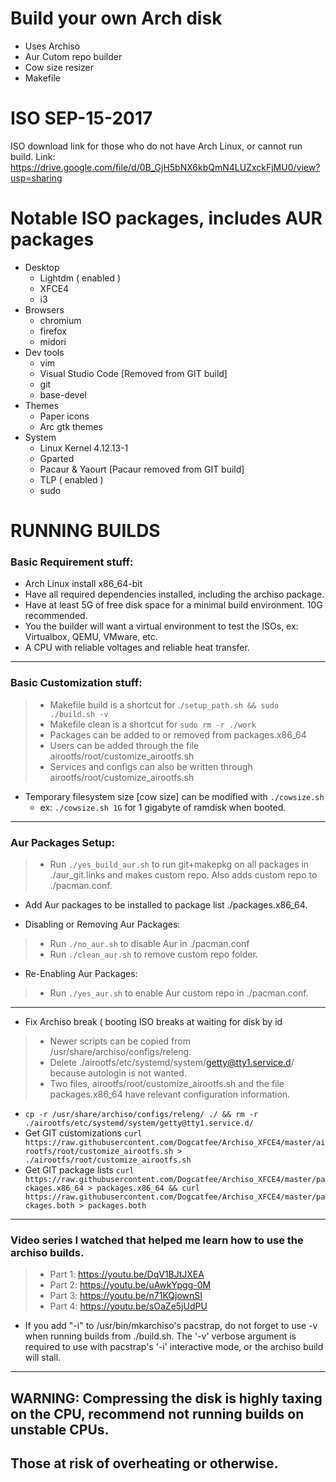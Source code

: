# Build your own Arch disk
 - Uses Archiso
 - Aur Cutom repo builder
 - Cow size resizer
 - Makefile


ISO SEP-15-2017
=============================================================================
ISO download link for those who do not have Arch Linux, or cannot run build.
Link: https://drive.google.com/file/d/0B_GjH5bNX6kbQmN4LUZxckFjMU0/view?usp=sharing

Notable ISO packages, includes AUR packages
=============================================================================

   * Desktop
     - Lightdm ( enabled )
     - XFCE4
     - i3
   * Browsers
     - chromium
     - firefox
     - midori
   * Dev tools
     - vim
     - Visual Studio Code [Removed from GIT build]
     - git
     - base-devel
   * Themes
     - Paper icons
     - Arc gtk themes
   * System
     - Linux Kernel 4.12.13-1
     - Gparted
     - Pacaur & Yaourt [Pacaur removed from GIT build]
     - TLP ( enabled )
     - sudo

RUNNING BUILDS
=============================================================================

### Basic Requirement stuff:
  - Arch Linux install x86_64-bit
  - Have all required dependencies installed, including the archiso package.
  - Have at least 5G of free disk space for a minimal build environment. 10G
  recommended.
  - You the builder will want a virtual environment to test the ISOs,
  ex: Virtualbox, QEMU, VMware, etc.
  - A CPU with reliable voltages and reliable heat transfer.
-----------------------------------------------------------------------------
### Basic Customization stuff:
  >- Makefile build is a shortcut for .`/setup_path.sh && sudo ./build.sh -v`
  >- Makefile clean is a shortcut for `sudo rm -r ./work`
  >- Packages can be added to or removed from packages.x86_64
  >- Users can be added through the file airootfs/root/customize_airootfs.sh
  >- Services and configs can also be written through
    airootfs/root/customize_airootfs.sh
  - Temporary filesystem size [cow size] can be modified with `./cowsize.sh`
    - ex: `./cowsize.sh 1G` for 1 gigabyte of ramdisk when booted.
-----------------------------------------------------------------------------
### Aur Packages Setup:
  >- Run `./yes_build_aur.sh` to run git+makepkg on all packages in ./aur_git.links and makes custom repo. Also adds custom repo to ./pacman.conf.
  - Add Aur packages to be installed to package list ./packages.x86_64.
 * Disabling or Removing Aur Packages:
  >- Run `./no_aur.sh` to disable Aur in ./pacman.conf
  >- Run `./clean_aur.sh` to remove custom repo folder.
 * Re-Enabling Aur Packages:
  >- Run `./yes_aur.sh` to enable Aur custom repo in ./pacman.conf.
-----------------------------------------------------------------------------
  * Fix Archiso break ( booting ISO breaks at waiting for disk by id  
  >- Newer scripts can be copied from /usr/share/archiso/configs/releng.
  >- Delete ./airootfs/etc/systemd/system/getty@tty1.service.d/
   because autologin is not wanted.
  >- Two files, airootfs/root/customize_airootfs.sh and the file packages.x86_64 have relevant
  configuration information.
  - `cp -r /usr/share/archiso/configs/releng/ ./ && rm -r ./airootfs/etc/systemd/system/getty@tty1.service.d/`
  - Get GIT customizations `curl https://raw.githubusercontent.com/Dogcatfee/Archiso_XFCE4/master/airootfs/root/customize_airootfs.sh > ./airootfs/root/customize_airootfs.sh`
  - Get GIT package lists `curl https://raw.githubusercontent.com/Dogcatfee/Archiso_XFCE4/master/packages.x86_64 > packages.x86_64 && curl https://raw.githubusercontent.com/Dogcatfee/Archiso_XFCE4/master/packages.both > packages.both`
-----------------------------------------------------------------------------
### Video series I watched that helped me learn how to use the archiso builds.
  >- Part 1: https://youtu.be/DqV1BJtJXEA
  >- Part 2: https://youtu.be/uAwkYpgg-0M
  >- Part 3: https://youtu.be/n71KQjownSI
  >- Part 4: https://youtu.be/sOaZe5jUdPU
 * If you add "-i" to /usr/bin/mkarchiso's pacstrap, do not forget to use -v
  when running builds from ./build.sh. The '-v' verbose argument is required
  to use with pacstrap's '-i' interactive mode, or the archiso build will
  stall.
-----------------------------------------------------------------------------
WARNING: Compressing the disk is highly taxing on the CPU, recommend not running builds on unstable CPUs.
-----------------------------------------------------------------------------
Those at risk of overheating or otherwise.
-----------------------------------------------------------------------------
